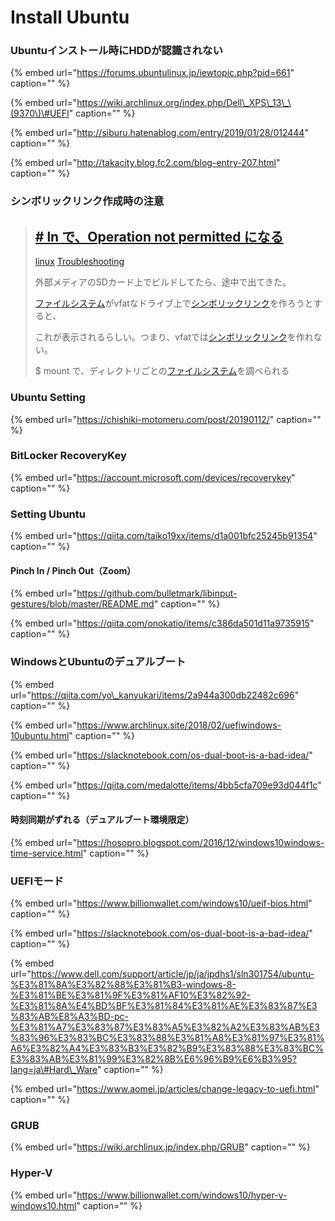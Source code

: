 # Install Ubuntu

### Ubuntuインストール時にHDDが認識されない

{% embed url="https://forums.ubuntulinux.jp/iewtopic.php?pid=661" caption="" %}

{% embed url="https://wiki.archlinux.org/index.php/Dell\_XPS\_13\_\(9370\)\#UEFI" caption="" %}

{% embed url="http://siburu.hatenablog.com/entry/2019/01/28/012444" caption="" %}

{% embed url="http://takacity.blog.fc2.com/blog-entry-207.html" caption="" %}

### シンボリックリンク作成時の注意

> ## [\# ln で、Operation not permitted になる](http://yellowarrow.hatenablog.com/entry/2015/04/27/200000)
>
> [linux](http://yellowarrow.hatenablog.com/archive/category/linux) [Troubleshooting](http://yellowarrow.hatenablog.com/archive/category/Troubleshooting)
>
> 外部メディアのSDカード上でビルドしてたら、途中で出てきた。
>
> [ファイルシステム](http://d.hatena.ne.jp/keyword/%A5%D5%A5%A1%A5%A4%A5%EB%A5%B7%A5%B9%A5%C6%A5%E0)がvfatなドライブ上で[シンボリックリンク](http://d.hatena.ne.jp/keyword/%A5%B7%A5%F3%A5%DC%A5%EA%A5%C3%A5%AF%A5%EA%A5%F3%A5%AF)を作ろうとすると、
>
> これが表示されるらしい。つまり、vfatでは[シンボリックリンク](http://d.hatena.ne.jp/keyword/%A5%B7%A5%F3%A5%DC%A5%EA%A5%C3%A5%AF%A5%EA%A5%F3%A5%AF)を作れない。
>
> $ mount で、ディレクトリごとの[ファイルシステム](http://d.hatena.ne.jp/keyword/%A5%D5%A5%A1%A5%A4%A5%EB%A5%B7%A5%B9%A5%C6%A5%E0)を調べられる

### Ubuntu Setting

{% embed url="https://chishiki-motomeru.com/post/20190112/" caption="" %}

### BitLocker RecoveryKey

{% embed url="https://account.microsoft.com/devices/recoverykey" caption="" %}

### Setting Ubuntu

{% embed url="https://qiita.com/taiko19xx/items/d1a001bfc25245b91354" caption="" %}

#### Pinch In / Pinch Out（Zoom）

{% embed url="https://github.com/bulletmark/libinput-gestures/blob/master/README.md" caption="" %}

{% embed url="https://qiita.com/onokatio/items/c386da501d11a9735915" caption="" %}

### WindowsとUbuntuのデュアルブート

{% embed url="https://qiita.com/yo\_kanyukari/items/2a944a300db22482c696" caption="" %}

{% embed url="https://www.archlinux.site/2018/02/uefiwindows-10ubuntu.html" caption="" %}

{% embed url="https://slacknotebook.com/os-dual-boot-is-a-bad-idea/" caption="" %}

{% embed url="https://qiita.com/medalotte/items/4bb5cfa709e93d044f1c" caption="" %}

#### 時刻同期がずれる（デュアルブート環境限定）

{% embed url="https://hosopro.blogspot.com/2016/12/windows10windows-time-service.html" caption="" %}

### UEFIモード

{% embed url="https://www.billionwallet.com/windows10/ueif-bios.html" caption="" %}

{% embed url="https://slacknotebook.com/os-dual-boot-is-a-bad-idea/" caption="" %}

{% embed url="https://www.dell.com/support/article/jp/ja/jpdhs1/sln301754/ubuntu-%E3%81%8A%E3%82%88%E3%81%B3-windows-8-%E3%81%BE%E3%81%9F%E3%81%AF10%E3%82%92-%E3%81%8A%E4%BD%BF%E3%81%84%E3%81%AE%E3%83%87%E3%83%AB%E8%A3%BD-pc-%E3%81%A7%E3%83%87%E3%83%A5%E3%82%A2%E3%83%AB%E3%83%96%E3%83%BC%E3%83%88%E3%81%A8%E3%81%97%E3%81%A6%E3%82%A4%E3%83%B3%E3%82%B9%E3%83%88%E3%83%BC%E3%83%AB%E3%81%99%E3%82%8B%E6%96%B9%E6%B3%95?lang=ja\#Hard\_Ware" caption="" %}

{% embed url="https://www.aomei.jp/articles/change-legacy-to-uefi.html" caption="" %}

### GRUB

{% embed url="https://wiki.archlinux.jp/index.php/GRUB" caption="" %}

### Hyper-V

{% embed url="https://www.billionwallet.com/windows10/hyper-v-windows10.html" caption="" %}

